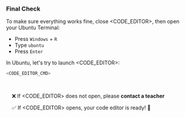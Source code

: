 ### Final Check

To make sure everything works fine, close <CODE_EDITOR>, then open your Ubuntu Terminal:

- Press `Windows` + `R`
- Type  `ubuntu`
- Press `Enter`

In Ubuntu, let's try to launch <CODE_EDITOR>:

```bash
<CODE_EDITOR_CMD>
```

&nbsp;

&nbsp;&nbsp;&nbsp; :x: If <CODE_EDITOR> does not open, please **contact a teacher**

&nbsp;&nbsp;&nbsp; :white_check_mark: If <CODE_EDITOR> opens, your code editor is ready! :muscle:
